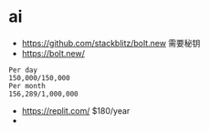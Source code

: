 # ai
- https://github.com/stackblitz/bolt.new 需要秘钥
- https://bolt.new/
```
Per day
150,000/150,000
Per month
156,289/1,000,000
```

- https://replit.com/ $180/year
-  